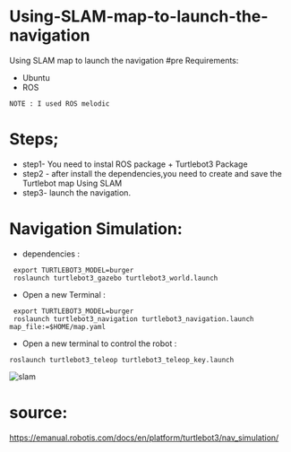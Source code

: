 # Using-SLAM-map-to-launch-the-navigation
Using SLAM map to launch the navigation
#pre Requirements:
* Ubuntu 
* ROS
```
NOTE : I used ROS melodic 
```


# Steps;

* step1- You need to instal ROS package + Turtlebot3 Package
* step2 - after install the dependencies,you need to create and save the Turtlebot map Using SLAM
* step3- launch the navigation.

# Navigation Simulation:
* dependencies : 

```
 export TURTLEBOT3_MODEL=burger
 roslaunch turtlebot3_gazebo turtlebot3_world.launch
```
* Open a new Terminal :

```
 export TURTLEBOT3_MODEL=burger
 roslaunch turtlebot3_navigation turtlebot3_navigation.launch map_file:=$HOME/map.yaml
 ```
 * Open a new terminal to control the robot :
 
 ```
 roslaunch turtlebot3_teleop turtlebot3_teleop_key.launch
 ```
 
 ![slam](https://user-images.githubusercontent.com/86341464/127772272-609c2e9c-29fd-4d14-a93a-31ba95c558a5.PNG)

 # source:
  https://emanual.robotis.com/docs/en/platform/turtlebot3/nav_simulation/

